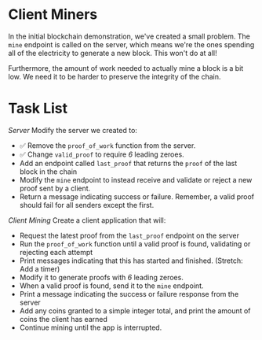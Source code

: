# Client Miners

In the initial blockchain demonstration, we've created a small problem. The `mine` endpoint is called on the server, which means we're the ones spending all of the electricity to generate a new block. This won't do at all!

Furthermore, the amount of work needed to actually mine a block is a bit low. We need it to be harder to preserve the integrity of the chain.

# Task List

_Server_
Modify the server we created to:

- ✅ Remove the `proof_of_work` function from the server.
- ✅ Change `valid_proof` to require _6_ leading zeroes.
- Add an endpoint called `last_proof` that returns the `proof` of the last block in the chain
- Modify the `mine` endpoint to instead receive and validate or reject a new proof sent by a client.
- Return a message indicating success or failure. Remember, a valid proof should fail for all senders except the first.

_Client Mining_
Create a client application that will:

- Request the latest proof from the `last_proof` endpoint on the server
- Run the `proof_of_work` function until a valid proof is found, validating or rejecting each attempt
- Print messages indicating that this has started and finished. (Stretch: Add a timer)
- Modify it to generate proofs with _6_ leading zeroes.
- When a valid proof is found, send it to the `mine` endpoint.
- Print a message indicating the success or failure response from the server
- Add any coins granted to a simple integer total, and print the amount of coins the client has earned
- Continue mining until the app is interrupted.
